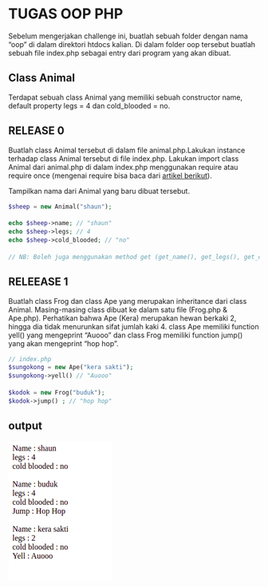 # TUGAS OOP PHP

Sebelum mengerjakan challenge ini, buatlah sebuah folder dengan nama “oop” di dalam direktori htdocs kalian. Di dalam folder oop tersebut buatlah sebuah file index.php sebagai entry dari program yang akan dibuat.

## Class Animal

Terdapat sebuah class Animal yang memiliki sebuah constructor name, default property legs = 4 dan cold_blooded = no.

## RELEASE 0

Buatlah class Animal tersebut di dalam file animal.php.Lakukan instance terhadap class Animal tersebut di file index.php. Lakukan import class Animal dari animal.php di dalam index.php menggunakan require atau require once (mengenai require bisa baca dari [artikel berikut](https://jagowebdev.com/include-include_once-require-dan-require_once-pada-php/)).

Tampilkan nama dari Animal yang baru dibuat tersebut.

```php
$sheep = new Animal("shaun");

echo $sheep->name; // "shaun"
echo $sheep->legs; // 4
echo $sheep->cold_blooded; // "no"

// NB: Boleh juga menggunakan method get (get_name(), get_legs(), get_cold_blooded())

```

## RELEEASE 1

Buatlah class Frog dan class Ape yang merupakan inheritance dari class Animal. Masing-masing class dibuat ke dalam satu file (Frog.php & Ape.php). Perhatikan bahwa Ape (Kera) merupakan hewan berkaki 2, hingga dia tidak menurunkan sifat jumlah kaki 4. class Ape memiliki function yell() yang mengeprint “Auooo” dan class Frog memiliki function jump() yang akan mengeprint “hop hop”.

```php
// index.php
$sungokong = new Ape("kera sakti");
$sungokong->yell() // "Auooo"

$kodok = new Frog("buduk");
$kodok->jump() ; // "hop hop"

```

## output

![hasil-oop](../assets/img/hasil-oop.png)
